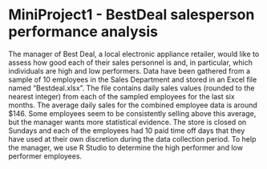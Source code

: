 # MiniProject1 - BestDeal salesperson performance analysis
The manager of Best Deal, a local electronic appliance retailer, would like to assess how good each of their sales personnel is and, in particular, which individuals are high and low performers. Data have been gathered from a sample of 10 employees in the Sales Department and stored in an Excel file named “Bestdeal.xlsx”. The file contains daily sales values (rounded to the nearest integer) from each of the sampled employees for the last six months. The average daily sales for the combined employee data is around $146. Some employees seem to be consistently selling above this average, but the manager wants more statistical evidence. The store is closed on Sundays and each of the employees had 10 paid time off days that they have used at their own discretion during the data collection period. To help the manager, we use R Studio to determine the high performer and low performer employees.

